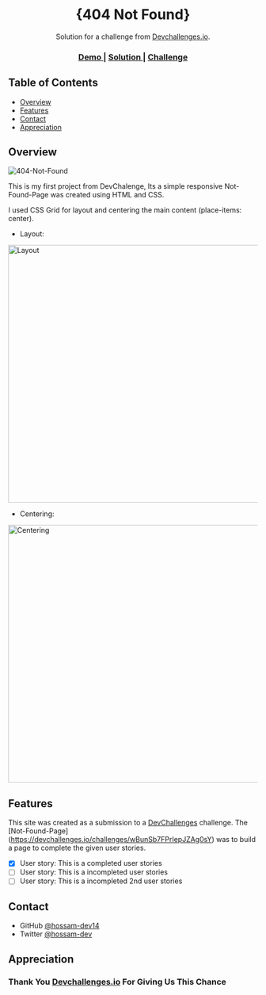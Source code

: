 <!-- Please update value in the {}  -->

<h1 align="center">{404 Not Found}</h1>

<div align="center">
   Solution for a challenge from  <a href="http://devchallenges.io" target="_blank">Devchallenges.io</a>.
</div>

<div align="center">
  <h3>
    <a href="https://404-not-found-dev14.netlify.app">
      Demo
    </a>
    <span> | </span>
    <a href="https://devchallenges.io/solutions/5q4qJyHe2vbJ4HITh1c0">
      Solution
    </a>
    <span> | </span>
    <a href="https://devchallenges.io/challenges/wBunSb7FPrIepJZAg0sY">
      Challenge
    </a>
  </h3>
</div>

<!-- TABLE OF CONTENTS -->

## Table of Contents

- [Overview](#overview)
- [Features](#features)
- [Contact](#contact)
- [Appreciation](#appreciation)

<!-- OVERVIEW -->

## Overview

![404-Not-Found](https://user-images.githubusercontent.com/73648971/113200902-cc7a1280-9260-11eb-8bcb-f034d6bdb924.png)


This is my first project from DevChalenge, Its a simple responsive Not-Found-Page was created using HTML and CSS.

I used CSS Grid for layout and centering the main content (place-items: center). 

- Layout:
<img width="520" alt="Layout" src="https://user-images.githubusercontent.com/73648971/113505842-35031100-9539-11eb-91be-3b2d0ba033b6.png">

- Centering:
<img width="520" alt="Centering" src="https://user-images.githubusercontent.com/73648971/113505903-84494180-9539-11eb-9745-d63ac535e529.png">


## Features

<!-- List the features of your application or follow the template. Don't share the figma file here :) -->

This site was created as a submission to a [DevChallenges](https://devchallenges.io/challenges) challenge. The [Not-Found-Page]  (https://devchallenges.io/challenges/wBunSb7FPrIepJZAg0sY) was to build a page to complete the given user stories.

- [x] User story: This is a completed user stories
- [ ] User story: This is a incompleted user stories
- [ ] User story: This is a incompleted 2nd user stories

## Contact

- GitHub [@hossam-dev14](https://github.com/hossam-dev14)
- Twitter [@hossam-dev](https://twitter.com/hossam-dev)


## Appreciation

<h3> Thank You <a href="http://devchallenges.io" target="_blank">Devchallenges.io</a> For Giving Us This Chance</h3>
